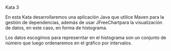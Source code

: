 Kata 3


En esta Kata desarrollaremos una aplicación Java que utilice Maven para
la gestión de dependencias, además de usar JFreeChartpara la visualización
de datos, en este caso, en forma de histograma.

Los datos escogimos para represerntar en el histograma son un conjunto
de número que luego ordenaremos en el gráfico por intervalos.
